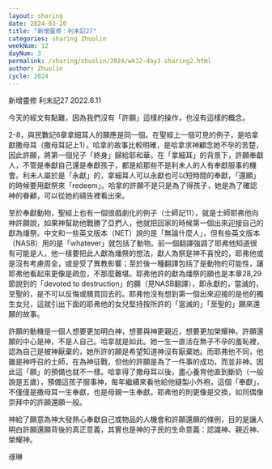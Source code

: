```yaml
---
layout: sharing
date: 2024-03-20
title: "新增靈修：利未記27"
categories: sharing Zhuolin
weekNum: 12
dayNum: 3
permalink: /sharing/zhuolin/2024/wk12-day3-sharing2.html
author: Zhuolin
cycle: 2024
---  
```

新增靈修 利未記27
2022.6.11

今天的經文有點難，因為我們沒有「許願」這樣的操作，也沒有這樣的概念。

2-8，與民數記6章拿細耳人的願應是同一個。在聖經上一個可見的例子，是哈拿獻撒母耳（撒母耳記上1）。哈拿的故事比較明確，是哈拿求神顧念她不孕的苦楚，因此許願，將第一個兒子「終身」歸給耶和華。在「拿細耳」的背景下，許願奉獻人，不管是奉獻自己還是奉獻孩子，都是給那些不是利未人的人有奉獻服事的機會。利未人屬於是「永獻」的，拿細耳人可以永獻也可以短時間的奉獻，「還願」的時候要用獻祭來「redeem」。哈拿的許願不是只是為了得孩子，她是為了確認神的眷顧，可以從她的禱告裡看出來。

至於奉獻動物，聖經上也有一個很戲劇化的例子（士師記11），就是士師耶弗他向神許願說，如果神幫助他戰勝了亞捫人，他就把回家的時候第一個出來迎接自己的獻為燔祭。中文和一些英文版本（NET）說的是「無論什麼人」，但有些英文版本（NASB）用的是「whatever」就包括了動物。前一個翻譯強調了耶弗他知道很有可能是人，他一樣要把此人獻為燔祭的想法，獻人為祭是神不喜悅的，耶弗他或是沒有考慮周全，或是受了異教影響；至於後一種翻譯包括了是動物的可能性，讓耶弗他看起來更像是疏忽，不那麼難堪。耶弗他許的獻為燔祭的願也是本章28,29節說到的「devoted to destruction」的願（見NASB翻譯），即永獻的，當滅的，至聖的，是不可以反悔或贖買回去的。耶弗他沒有想到第一個出來迎接的是他的獨生女兒，這就引出下面的耶弗他的女兒堅持按所許的「當滅的」「至聖的」願來還願的故事。

許願的動機是一個人想要更加明白神，想要與神更親近，想要更加榮耀神。許願還願的中心是神，不是人自己。哈拿就是如此。她一生一直活在無子不孕的羞恥裡，認為自己是被神厭棄的，她所許的願是希望知道神沒有厭棄她。而耶弗他不同，他雖是神呼召的士師，在為神征戰，但他的許願是為了一件事的成功，而並非神。因此這「願」的預備也就不一樣。哈拿得了撒母耳以後，盡心養育他直到斷奶（一般說是五歲），預備這孩子服事神，每年繼續來看他給他縫製小外袍，這個「奉獻」，不僅僅是撒母耳一生奉獻，也是母親一生奉獻。耶弗他的則更像是交換，如同偶像崇拜中的許願還願一般。

神給了願意為神大發熱心奉獻自己或物品的人機會和許願還願的條例，目的是讓人明白許願還願背後的真正意義，其實也是神的子民的生命意義：認識神、親近神、榮耀神。

琢琳
